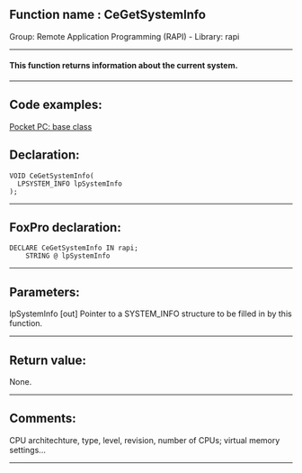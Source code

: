 
## Function name : CeGetSystemInfo
Group: Remote Application Programming (RAPI) - Library: rapi    
***  


#### This function returns information about the current system. 
***  


## Code examples:
[Pocket PC: base class](../../samples/sample_440.md)  

## Declaration:
```foxpro  
VOID CeGetSystemInfo(
  LPSYSTEM_INFO lpSystemInfo
);  
```  
***  


## FoxPro declaration:
```foxpro  
DECLARE CeGetSystemInfo IN rapi;
	STRING @ lpSystemInfo  
```  
***  


## Parameters:
lpSystemInfo 
[out] Pointer to a SYSTEM_INFO structure to be filled in by this function.   
***  


## Return value:
None.  
***  


## Comments:
CPU architechture, type, level, revision, number of CPUs; virtual memory settings...  
  
***  

